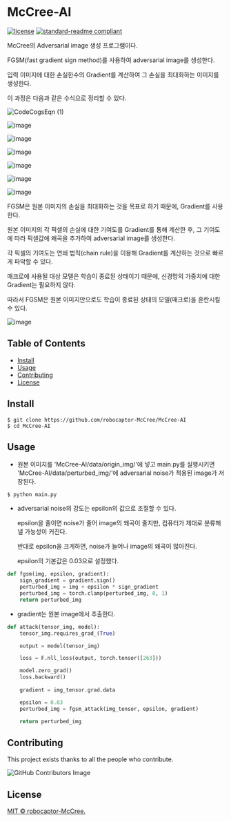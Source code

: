 # McCree-AI

[![license](https://img.shields.io/github/license/robocaptor-McCree/McCree-Web.svg)](LICENSE)
[![standard-readme compliant](https://img.shields.io/badge/readme%20style-standard-brightgreen.svg?style=flat-square)](https://github.com/RichardLitt/standard-readme)

McCree의 Adversarial image 생성 프로그램이다.

FGSM(fast gradient sign method)를 사용하여 adversarial image를 생성한다. 

입력 이미지에 대한 손실한수의 Gradient를 계산하여 그 손실을 최대화하는 이미지를 생성한다. 

이 과정은 다음과 같은 수식으로 정리할 수 있다.

![CodeCogsEqn (1)](https://user-images.githubusercontent.com/51123268/132456623-4418ba4a-f88d-46b1-aea0-f7cbf3a26c04.gif)

![image](https://user-images.githubusercontent.com/51123268/132457049-8fe160a1-b6a6-4dc7-8257-3a04ae824cf5.png)

![image](https://user-images.githubusercontent.com/51123268/132457060-6a712f7f-a526-413e-87a4-82b6605908fa.png)

![image](https://user-images.githubusercontent.com/51123268/132457063-73701f99-d38e-46c9-ab1a-c1731532c1ba.png)

![image](https://user-images.githubusercontent.com/51123268/132457071-c569e027-cffa-4161-aa75-491a1196b665.png)

![image](https://user-images.githubusercontent.com/51123268/132457081-4e677e6c-5954-419b-89ca-177db873e434.png)

![image](https://user-images.githubusercontent.com/51123268/132457085-eb73d6b9-c9a2-4786-9b29-e39dec0cdde1.png)

FGSM은 원본 이미지의 손실을 최대화하는 것을 목표로 하기 때문에, Gradient를 사용한다. 

원본 이미지의 각 픽셀의 손실에 대한 기여도를 Gradient를 통해 계산한 후, 그 기여도에 따라 픽셀값에 왜곡을 추가하여 adversarial image를 생성한다. 

각 픽셀의 기여도는 연쇄 법칙(chain rule)을 이용해 Gradient를 계산하는 것으로 빠르게 파악할 수 있다. 

매크로에 사용될 대상 모델은 학습이 종료된 상태이기 때문에, 신경망의 가중치에 대한 Gradient는 필요하지 않다. 
 
따라서 FGSM은 원본 이미지만으로도 학습이 종료된 상태의 모델(매크로)을 혼란시킬 수 있다.

![image](https://user-images.githubusercontent.com/51123268/132466980-5e9a01c5-58f9-4acd-bd6b-7c2c42b40382.png)


## Table of Contents

- [Install](#install)
- [Usage](#usage)
- [Contributing](#contributing)
- [License](#license)

## Install

```
$ git clone https://github.com/robocaptor-McCree/McCree-AI
$ cd McCree-AI
```
## Usage
 * 원본 이미지를 'McCree-AI/data/origin_img/'에 넣고 main.py를 실행시키면 'McCree-AI/data/perturbed_img/'에 adversarial noise가 적용된 image가 저장된다.
```
$ python main.py
```

* adversarial noise의 강도는 epsilon의 값으로 조절할 수 있다.

  epsilon을 줄이면 noise가 줄어 image의 왜곡이 줄지만, 컴퓨터가 제대로 분류해낼 가능성이 커진다. 

  반대로 epsilon을 크게하면, noise가 늘어나 image의 왜곡이 많아진다. 

  epsilon의 기본값은 0.03으로 설정했다.
  
```python
def fgsm(img, epsilon, gradient):
    sign_gradient = gradient.sign()
    perturbed_img = img + epsilon * sign_gradient
    perturbed_img = torch.clamp(perturbed_img, 0, 1)
    return perturbed_img
```
* gradient는 원본 image에서 추출한다.
```python
def attack(tensor_img, model):
    tensor_img.requires_grad_(True)

    output = model(tensor_img)

    loss = F.nll_loss(output, torch.tensor([263]))

    model.zero_grad()
    loss.backward()
    
    gradient = img_tensor.grad.data

    epsilon = 0.03
    perturbed_img = fgsm_attack(img_tensor, epsilon, gradient)

    return perturbed_img
```

## Contributing

This project exists thanks to all the people who contribute. 

![GitHub Contributors Image](https://contrib.rocks/image?repo=robocaptor-McCree/McCree-AI)


## License

[MIT © robocaptor-McCree.](../LICENSE)
